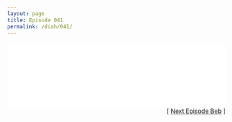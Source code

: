 ```yaml
---
layout: page
title: Episode 041
permalink: /diah/041/
---
```


<iframe allowfullscreen="true" frameborder="0" style="width:100%;" marginheight="0" marginwidth="0" mozallowfullscreen="true" scrolling="NO" src="//gdriveplayer.us/embed2.php?link=MpMop7I5zY5Zds17QMR9EAOC4lgcsxZCQ8JIJhCspT3pzrpsavfkN55Oqqeb9IHOUG9ItSG23865WLHUf%252FgaV0UqEbYwjB%252FD9343KmganVBCYzHA%252Feh0FlG7%252FCeKFDMFbqnWzUFoIIIeGfS%252Bc4NYLi8rcojtGV1xsDtMcrhC%252FW5MWgeSPtG%252Fkzvvu4ee%252FRMxHp1zvVP%252FREMnrqSP3jDBaN&amp;no_adult=yes" webkitallowfullscreen="true"></iframe>

<div align="right">[ <a href="/diah/042/">Next Episode Beb</a> ]</div>

